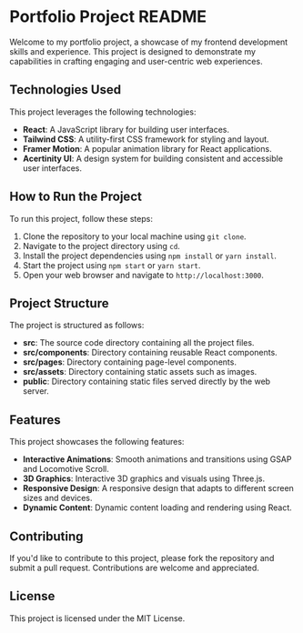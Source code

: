 # Portfolio Project README

Welcome to my portfolio project, a showcase of my frontend development skills and experience. This project is designed to demonstrate my capabilities in crafting engaging and user-centric web experiences.

## Technologies Used

This project leverages the following technologies:

* **React**: A JavaScript library for building user interfaces.
* **Tailwind CSS**: A utility-first CSS framework for styling and layout.
* **Framer Motion**: A popular animation library for React applications.
* **Acertinity UI**: A design system for building consistent and accessible user interfaces.


## How to Run the Project

To run this project, follow these steps:

1. Clone the repository to your local machine using `git clone`.
2. Navigate to the project directory using `cd`.
3. Install the project dependencies using `npm install` or `yarn install`.
4. Start the project using `npm start` or `yarn start`.
5. Open your web browser and navigate to `http://localhost:3000`.

## Project Structure

The project is structured as follows:

* **src**: The source code directory containing all the project files.
* **src/components**: Directory containing reusable React components.
* **src/pages**: Directory containing page-level components.
* **src/assets**: Directory containing static assets such as images.
* **public**: Directory containing static files served directly by the web server.

## Features

This project showcases the following features:

* **Interactive Animations**: Smooth animations and transitions using GSAP and Locomotive Scroll.
* **3D Graphics**: Interactive 3D graphics and visuals using Three.js.
* **Responsive Design**: A responsive design that adapts to different screen sizes and devices.
* **Dynamic Content**: Dynamic content loading and rendering using React.

## Contributing

If you'd like to contribute to this project, please fork the repository and submit a pull request. Contributions are welcome and appreciated.

## License

This project is licensed under the MIT License.
